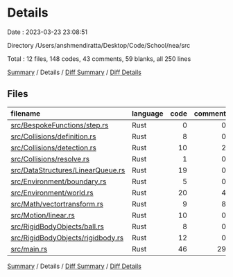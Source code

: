 # Details

Date : 2023-03-23 23:08:51

Directory /Users/anshmendiratta/Desktop/Code/School/nea/src

Total : 12 files,  148 codes, 43 comments, 59 blanks, all 250 lines

[Summary](results.md) / Details / [Diff Summary](diff.md) / [Diff Details](diff-details.md)

## Files
| filename | language | code | comment | blank | total |
| :--- | :--- | ---: | ---: | ---: | ---: |
| [src/BespokeFunctions/step.rs](/src/BespokeFunctions/step.rs) | Rust | 0 | 0 | 1 | 1 |
| [src/Collisions/definition.rs](/src/Collisions/definition.rs) | Rust | 8 | 0 | 2 | 10 |
| [src/Collisions/detection.rs](/src/Collisions/detection.rs) | Rust | 10 | 2 | 3 | 15 |
| [src/Collisions/resolve.rs](/src/Collisions/resolve.rs) | Rust | 1 | 0 | 1 | 2 |
| [src/DataStructures/LinearQueue.rs](/src/DataStructures/LinearQueue.rs) | Rust | 19 | 0 | 5 | 24 |
| [src/Environment/boundary.rs](/src/Environment/boundary.rs) | Rust | 5 | 0 | 1 | 6 |
| [src/Environment/world.rs](/src/Environment/world.rs) | Rust | 20 | 4 | 7 | 31 |
| [src/Math/vectortransform.rs](/src/Math/vectortransform.rs) | Rust | 9 | 8 | 7 | 24 |
| [src/Motion/linear.rs](/src/Motion/linear.rs) | Rust | 10 | 0 | 5 | 15 |
| [src/RigidBodyObjects/ball.rs](/src/RigidBodyObjects/ball.rs) | Rust | 8 | 0 | 4 | 12 |
| [src/RigidBodyObjects/rigidbody.rs](/src/RigidBodyObjects/rigidbody.rs) | Rust | 12 | 0 | 4 | 16 |
| [src/main.rs](/src/main.rs) | Rust | 46 | 29 | 19 | 94 |

[Summary](results.md) / Details / [Diff Summary](diff.md) / [Diff Details](diff-details.md)